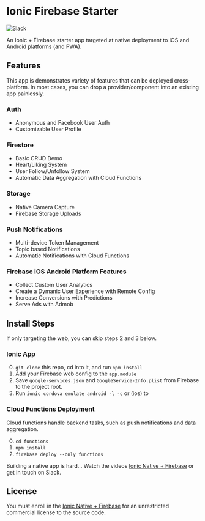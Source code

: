 # Ionic Firebase Starter

[![Slack](https://firebasestorage.googleapis.com/v0/b/firestarter-96e46.appspot.com/o/assets%2Fslack-badge.svg?alt=media&token=3e68acef-3e00-4925-9710-e11cee5923e4)](https://join.slack.com/angularfirebase/shared_invite/MjA2NTgxMTI0MTk2LTE0OTg4NTQ4MDAtMjhhZDIzMjc0Mg)

An Ionic + Firebase starter app targeted at native deployment to iOS and Android platforms (and PWA).

## Features

This app is demonstrates variety of features that can be deployed cross-platform. In most cases, you can drop a provider/component into an existing app painlessly. 

### Auth

- Anonymous and Facebook User Auth
- Customizable User Profile

### Firestore

- Basic CRUD Demo
- Heart/Liking System
- User Follow/Unfollow System
- Automatic Data Aggregation with Cloud Functions

### Storage

- Native Camera Capture
- Firebase Storage Uploads

### Push Notifications

- Multi-device Token Management
- Topic based Notifications
- Automatic Notifications with Cloud Functions

### Firebase iOS Android Platform Features

- Collect Custom User Analytics
- Create a Dymanic User Experience with Remote Config
- Increase Conversions with Predictions
- Serve Ads with Admob

## Install Steps

If only targeting the web, you can skip steps 2 and 3 below. 

### Ionic App

0. `git clone` this repo, cd into it, and run `npm install`
1. Add your Firebase web config to the `app.module`
2. Save `google-services.json` and `GoogleService-Info.plist` from Firebase to the project root.
3. Run `ionic cordova emulate android -l -c` or (ios) to 

### Cloud Functions Deployment

Cloud functions handle backend tasks, such as push notifications and data aggregation.

0. `cd functions`
1. `npm install`
2. `firebase deploy --only functions`

Building a native app is hard... Watch the videos [Ionic Native + Firebase](https://projects.angularfirebase.com/p/ionic-native-with-firebase) or get in touch on Slack.


## License

You must enroll in the [Ionic Native + Firebase](https://projects.angularfirebase.com/p/ionic-native-with-firebase) for an unrestricted commercial license to the source code.  



